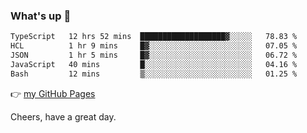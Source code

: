 ### What's up 👋

<!--START_SECTION:waka-->

```txt
TypeScript   12 hrs 52 mins  ███████████████████▓░░░░░   78.83 %
HCL          1 hr 9 mins     █▓░░░░░░░░░░░░░░░░░░░░░░░   07.05 %
JSON         1 hr 5 mins     █▓░░░░░░░░░░░░░░░░░░░░░░░   06.72 %
JavaScript   40 mins         █░░░░░░░░░░░░░░░░░░░░░░░░   04.16 %
Bash         12 mins         ▒░░░░░░░░░░░░░░░░░░░░░░░░   01.25 %
```

<!--END_SECTION:waka-->

👉 [my GitHub Pages](https://ykzhukian.github.io)

Cheers, have a great day.

